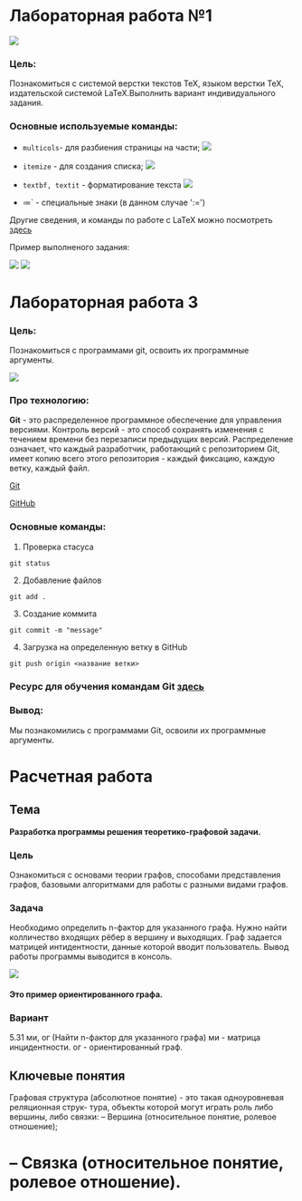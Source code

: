 # Лабораторная работа №1

![](./Images/maxresdefault.jpg)
### Цель: 


Познакомиться с системой верстки текстов TeX, языком верстки TeX, издательской системой LaTeX.Выполнить вариант индивидуального задания.

### Основные используемые команды:
* `multicols`- для разбиения страницы на части;
![](./Images/multicols.png)

* `itemize` - для создания списка;
![](./Images/itemize.png)

* `textbf, textit` - форматирование текста
![](./Images/textFormatting.png)

* $\coloneqq$` - специальные знаки (в данном случае ':=')


Другие сведения, и команды по работе с LaTeX можно посмотреть [здесь](https://www.overleaf.com/learn/latex/Learn_LaTeX_in_30_minutes)

Пример выполненого задания: 

![](./Images/Снимок%20экрана%202024-11-11%20205035.png)
![](./Images/Снимок%20экрана%202024-11-11%20205110.png)


# Лабораторная работа 3

### Цель: 

Познакомиться с программами git, освоить их программные аргументы.

![](./Images/e1efc28e6b.png)


### Про технологию:

 <b>Git</b> - это распределенное программное обеспечение для управления версиями. Контроль версий - это способ сохранять изменения с течением времени без перезаписи предыдущих версий. Распределение означает, что каждый разработчик, работающий с репозиторием Git, имеет копию всего этого репозитория - каждый фиксацию, каждую ветку, каждый файл.

 [Git](https://git-scm.com/)

 [GitHub](https://github.com/)
 
 ### Основные команды:
 
 1. Проверка стасуса

 ```
 git status
 ```
2. Добавление файлов

```
git add .
```
3. Создание коммита

```
git commit -m "message"
```
4. Загрузка на определенную ветку в GitHub

```
git push origin <название ветки>
```
### Ресурс для обучения командам Git [здесь](https://habr.com/ru/articles/541258/)

### Вывод: 
Мы познакомились с программами Git, освоили их программные аргументы.



# Расчетная работа

## Тема

<strong> Разработка программы решения теоретико-графовой задачи. </strong>

### Цель

Ознакомиться с основами теории графов, способами представления графов, базовыми алгоритмами для работы с разными видами графов.

### Задача
Необходимо определить n-фактор для указанного графа.
Нужно найти колличество входящих рёбер в вершину и выходящих. Граф задается матрицей интидентности, данные которой вводит пользователь. Вывод работы программы выводится в консоль.

![](./Images/graph2(2).png)

#### Это пример ориентированного графа.
### Вариант
5.31 ми, ог (Найти n-фактор для указанного графа)
ми - матрица инцидентности.
ог - ориентированный граф.

## Ключевые понятия

Графовая структура (абсолютное понятие) - это такая одноуровневая реляционная струк-
тура, объекты которой могут играть роль либо вершины, либо связки:
<h>– Вершина (относительное понятие, ролевое отношение);</h>
<h1>– Связка (относительное понятие, ролевое отношение).</h1>